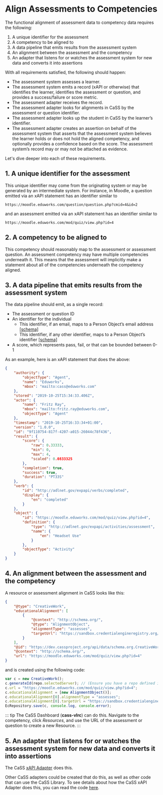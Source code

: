 # Align Assessments to Competencies

The functional alignment of assessment data to competency data requires the following:
1. A unique identifier for the assessment
2. A competency to be aligned to
3. A data pipeline that emits results from the assessment system
4. An alignment between the assessment and the competency
5. An adapter that listens for or watches the assessment system for new data and converts it into assertions

With all requirements satisfied, the following should happen:
* The assessment system assesses a learner.
* The assessment system emits a record (xAPI or otherwise) that identifies the learner, identifies the assessment or question, and provides a success/failure or score metric.
* The assessment adapter receives the record.
* The assessment adapter looks for alignments in CaSS by the assessment or question identifier.
* The assessment adapter looks up the student in CaSS by the learner’s identifier.
* The assessment adapter creates an assertion on behalf of the assessment system that asserts that the assessment system believes the learner holds or does not hold the aligned competency, and optionally provides a confidence based on the score. The assessment system’s record may or may not be attached as evidence.

Let's dive deeper into each of these requirements.

## 1. A unique identifier for the assessment

This unique identifier may come from the originating system or may be generated by an intermediate system. For instance, in Moodle, a question emitted via an xAPI statement has an identifier similar to

```https://moodle.eduworks.com/question/question.php?cmid=4&id=2```

and an assessment emitted via an xAPI statement has an identifier similar to

```https://moodle.eduworks.com/mod/quiz/view.php?id=4```

## 2. A competency to be aligned to

This competency should reasonably map to the assessment or assessment question. An assessment competency may have multiple competencies underneath it. This means that the assessment will implicitly make a statement about all of the competencies underneath the competency aligned.

## 3. A data pipeline that emits results from the assessment system

The data pipeline should emit, as a single record:
* The assessment or question ID
* An identifier for the individual
    * This identifier, if an email, maps to a Person Object’s email address [\[schema\]](https://schema.org/email)
    * This identifier, if any other identifier, maps to a Person Object’s identifier [\[schema\]](https://schema.org/identifier)
* A score, which represents pass, fail, or that can be bounded between 0-1

As an example, here is an xAPI statement that does the above:
```json
{
    "authority": {
        "objectType": "Agent",
        "name": "Eduworks",
        "mbox": "mailto:cass@eduworks.com"
    },
    "stored": "2019-10-25T15:34:33.406Z",
    "actor": {
        "name": "Fritz Ray",
        "mbox": "mailto:fritz.ray@eduworks.com",
        "objectType": "Agent"
    },
    "timestamp": "2019-10-25T16:33:34+01:00",
    "version": "1.0.0",
    "id": "9f110754-817f-4207-a015-26044c78f436",
    "result": {
        "score": {
            "raw": 0.33333,
            "min": 0,
            "max": 4,
            "scaled": 0.0833325
        },
        "completion": true,
        "success": true,
        "duration": "PT33S"
    },
    "verb": {
        "id": "http://adlnet.gov/expapi/verbs/completed",
        "display": {
            "en": "completed"
        }
    },
    "object": {
        "id": "https://moodle.eduworks.com/mod/quiz/view.php?id=4",
        "definition": {
            "type": "http://adlnet.gov/expapi/activities/assessment",
            "name": {
                "en": "Headset Use"
            }
        },
        "objectType": "Activity"
    }
}
```

## 4. An alignment between the assessment and the competency

A resource or assessment alignment in CaSS looks like this:
```json
{
    "@type": "CreativeWork",
    "educationalAlignment": [
        {
            "@context": "http://schema.org/",
            "@type": "AlignmentObject",
            "alignmentType": "assesses",
            "targetUrl": "https://sandbox.credentialengineregistry.org/resources/ce-24aae5e7-868a-4cdc-a5ad-a857bf864590"
        }
    ],
    "@id": "https://dev.cassproject.org/api/data/schema.org.CreativeWork/ca22e231-0dc9-4368-85c7-4e37e96c710d/1525956177976",
    "@context": "http://schema.org/",
    "url": "https://moodle.eduworks.com/mod/quiz/view.php?id=4"
}
```

and is created using the following code:

```js
var c = new CreativeWork();
c.generateId(repo.selectedServer); // (Ensure you have a repo defined in your code)
c.url = "https://moodle.eduworks.com/mod/quiz/view.php?id=4";
c.educationalAlignment = [new AlignmentObject()];
c.educationalAlignment[0].alignmentType = "assesses";
c.educationalAlignment[0].targetUrl = "https://sandbox.credentialengineregistry.org/resources/ce-24aae5e7-868a-4cdc-a5ad-a857bf864590";
EcRepository.save(c, console.log, console.error);
```

::: tip
The CaSS Dashboard (**cass-vlrc**) can do this. Navigate to the competency, click *Resources*, and use the URL of the assessment or question to create a new Resource.
:::

## 5. An adapter that listens for or watches the assessment system for new data and converts it into assertions

The CaSS [xAPI Adapter](/v1.5/dev/extending-cass/adapters/xapi) does this.

Other CaSS adapters could be created that do this, as well as other code that can use the CaSS Library. To see details about how the CaSS xAPI Adapter does this, you can read the code [here](https://github.com/cassproject/CASS/blob/master/src/main/resources/c-adapter/xapi/xapi.js).
